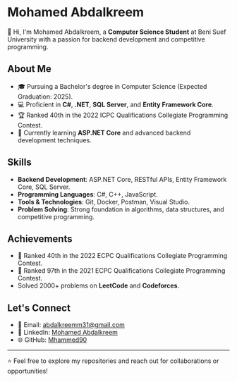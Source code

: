 # Mohamed Abdalkreem

👋 Hi, I'm Mohamed Abdalkreem, a **Computer Science Student** at Beni Suef University with a passion for backend development and competitive programming.

## About Me
- 🎓 Pursuing a Bachelor's degree in Computer Science (Expected Graduation: 2025).
- 💻 Proficient in **C#**, **.NET**, **SQL Server**, and **Entity Framework Core**.
- 🏆 Ranked 40th in the 2022 ICPC Qualifications Collegiate Programming Contest.
- 🌱 Currently learning **ASP.NET Core** and advanced backend development techniques.

## Skills
- **Backend Development**: ASP.NET Core, RESTful APIs, Entity Framework Core, SQL Server.
- **Programming Languages**: C#, C++, JavaScript.
- **Tools & Technologies**: Git, Docker, Postman, Visual Studio.
- **Problem Solving**: Strong foundation in algorithms, data structures, and competitive programming.


## Achievements
- 🥇 Ranked 40th in the 2022 ECPC Qualifications Collegiate Programming Contest.
- 🥈 Ranked 97th in the 2021 ECPC Qualifications Collegiate Programming Contest.
- Solved 2000+ problems on **LeetCode** and **Codeforces**.

## Let's Connect
- 📧 Email: [abdalkreemm31@gmail.com](mailto:abdalkreemm31@gmail.com)
- 💼 LinkedIn: [Mohamed Abdalkreem](https://linkedin.com/in/mohamed-abdalkreem-1b67b7225)
- 🌐 GitHub: [Mhammed90](https://github.com/Mhammed90)

---

⭐ Feel free to explore my repositories and reach out for collaborations or opportunities!
